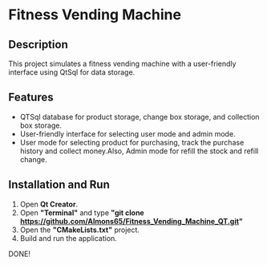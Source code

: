 # Fitness Vending Machine


## Description

This project simulates a fitness vending machine with a user-friendly interface using QtSql for data storage.

## Features
- QTSql database for product storage, change box storage, and collection box storage.
- User-friendly interface for selecting user mode and admin mode.
- User mode for selecting product for purchasing, track the purchase history and collect money.Also, Admin mode for refill the stock and refill change.


## Installation and Run
1. Open **Qt Creator**.
2. Open **"Terminal"** and type **"git clone https://github.com/Almons65/Fitness_Vending_Machine_QT.git"**
3. Open the **"CMakeLists.txt"** project.
4. Build and run the application.


DONE!


